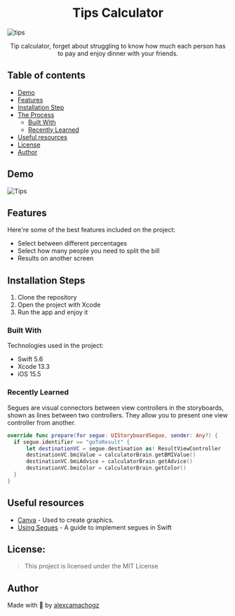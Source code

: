 <h1 align="center">Tips Calculator</h1>

![tips](https://socialify.git.ci/alexcamachogz/tips/image?language=1&name=1&owner=1&pattern=Solid&theme=Dark)

<p align="center">Tip calculator, forget about struggling to know how much each person has to pay and enjoy dinner with your friends.</p>

## Table of contents
- [Demo](#demo)
- [Features](#features)
- [Installation Step](#installation-steps)
- [The Process](#the-process)
  - [Built With](#built-with)
  - [Recently Learned](#recently-learned)
- [Useful resources](#useful-resources)
- [License](#license)
- [Author](#author)

## Demo

![Tips](https://media.giphy.com/media/ffMFr5fJl8VeNiGlTR/giphy.gif)

## Features

Here're some of the best features included on the project:

* Select between different percentages
* Select how many people you need to split the bill
* Results on another screen

## Installation Steps

1. Clone the repository
2. Open the project with Xcode
3. Run the app and enjoy it

### Built With
Technologies used in the project:

*   Swift 5.6
*   Xcode 13.3
*   iOS 15.5

### Recently Learned

Segues are visual connectors between view controllers in the storyboards, shown as lines between two controllers. They allow you to present one view controller from another.

```Swift
override func prepare(for segue: UIStoryboardSegue, sender: Any?) {
  if segue.identifier == "goToResult" {
      let destinationVC = segue.destination as! ResultViewController
      destinationVC.bmiValue = calculatorBrain.getBMIValue()
      destinationVC.bmiAdvice = calculatorBrain.getAdvice()
      destinationVC.bmiColor = calculatorBrain.getColor()
  }
}
```

## Useful resources

* [Canva](https://www.canva.com) - Used to create graphics.
* [Using Segues](https://developer.apple.com/library/archive/featuredarticles/ViewControllerPGforiPhoneOS/UsingSegues.html) - A guide to implement segues in Swift

## License:

> This project is licensed under the MIT License


## Author

Made with 💜  by [alexcamachogz](https://twitter.com/alexcamachogz)